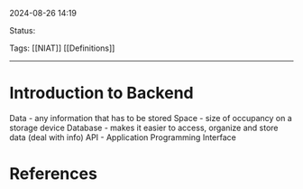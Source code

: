 

2024-08-26 14:19

Status:

Tags: [[NIAT]] [[Definitions]] 

________________________________________________________________________



# Introduction to Backend

Data - any information that has to be stored
Space - size of occupancy on a storage device
Database - makes it easier to access, organize and store data (deal with info)
API - Application Programming Interface





# References

